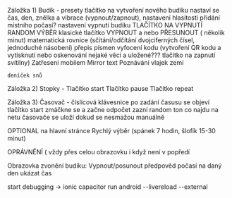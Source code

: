 Záložka 1) Budík - 
	presety 
	tlačítko na vytvoření nového budíku
		nastaví se čas, den, znělka a vibrace (vypnout/zapnout), nastavení hlasitosti 
		přidání místního počasí?
		nastavení vypnutí budiku
			TLAČÍTKO NA VYPNUTÍ
			RANDOM VÝBĚR
			klasické tlačítko VYPNOUT a nebo PŘESUNOUT ( několik minut)
			matematická rovnice (sčítání/odčítání dvojciferných čísel, jednoduché násobení)
			přepis písmen
			vyfocení kodu (vytvoření QR kodu a vytisknutí nebo oskenování nejaké věci a uložené??? tlačítko na zapnutí 					svítilny)
			Zatřesení mobilem
			Mirror text
			Poznávání vlajek zemí 
			
			
	deníček snů
		

Záložka 2) Stopky -
	Tlačítko start
	Tlačítko pause
	Tlačítko repeat

Záložka 3) Časovač -
	číslicová klávesnice
	po zadání časusu se objeví tlačítko start
	zmáčkne se a začne odpočet 
	zazní random ton co najdu na netu
	časovače se uloží dokud se nesmažou manuálně 


OPTIONAL na hlavní stránce Rychlý výběr (spánek 7 hodin, šlofík 15-30 minut)

OPRÁVNĚNÍ ( vždy přes celou obrazovku i když není v popředí


Obrazovka zvonění budíku: Vypnout/posunout 
			předpověd počasí na daný den
			ukázat čas


start debugging -> ionic capacitor run android --livereload --external
